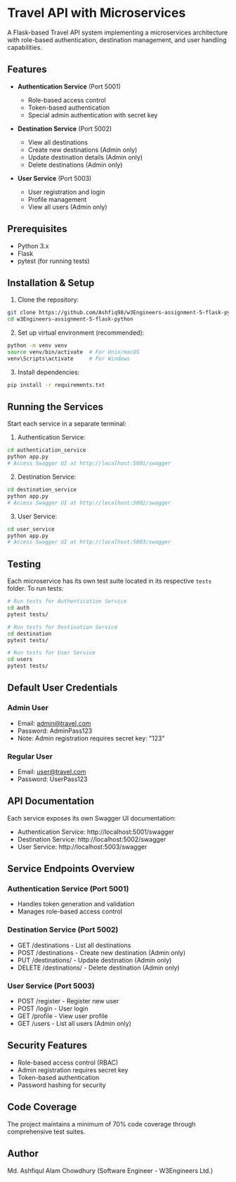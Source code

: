 # Travel API with Microservices

A Flask-based Travel API system implementing a microservices architecture with role-based authentication, destination management, and user handling capabilities.

## Features

- **Authentication Service** (Port 5001)
  - Role-based access control
  - Token-based authentication
  - Special admin authentication with secret key

- **Destination Service** (Port 5002)
  - View all destinations
  - Create new destinations (Admin only)
  - Update destination details (Admin only)
  - Delete destinations (Admin only)

- **User Service** (Port 5003)
  - User registration and login
  - Profile management
  - View all users (Admin only)

## Prerequisites

- Python 3.x
- Flask
- pytest (for running tests)

## Installation & Setup

1. Clone the repository:
```bash
git clone https://github.com/Ashfiq98/w3Engineers-assignment-5-flask-python.git
cd w3Engineers-assignment-5-flask-python
```

2. Set up virtual environment (recommended):
```bash
python -m venv venv
source venv/bin/activate  # For Unix/macOS
venv\Scripts\activate     # For Windows
```

3. Install dependencies:
```bash
pip install -r requirements.txt
```

## Running the Services

Start each service in a separate terminal:

1. Authentication Service:
```bash
cd authentication_service
python app.py
# Access Swagger UI at http://localhost:5001/swagger
```

2. Destination Service:
```bash
cd destination_service
python app.py
# Access Swagger UI at http://localhost:5002/swagger
```

3. User Service:
```bash
cd user_service
python app.py
# Access Swagger UI at http://localhost:5003/swagger
```

## Testing

Each microservice has its own test suite located in its respective `tests` folder. To run tests:

```bash
# Run tests for Authentication Service
cd auth
pytest tests/

# Run tests for Destination Service
cd destination
pytest tests/

# Run tests for User Service
cd users
pytest tests/
```

## Default User Credentials

### Admin User
- Email: admin@travel.com
- Password: AdminPass123
- Note: Admin registration requires secret key: "123"

### Regular User
- Email: user@travel.com
- Password: UserPass123

## API Documentation

Each service exposes its own Swagger UI documentation:

- Authentication Service: http://localhost:5001/swagger
- Destination Service: http://localhost:5002/swagger
- User Service: http://localhost:5003/swagger

## Service Endpoints Overview

### Authentication Service (Port 5001)
- Handles token generation and validation
- Manages role-based access control

### Destination Service (Port 5002)
- GET /destinations - List all destinations
- POST /destinations - Create new destination (Admin only)
- PUT /destinations/<id> - Update destination (Admin only)
- DELETE /destinations/<id> - Delete destination (Admin only)

### User Service (Port 5003)
- POST /register - Register new user
- POST /login - User login
- GET /profile - View user profile
- GET /users - List all users (Admin only)

## Security Features

- Role-based access control (RBAC)
- Admin registration requires secret key
- Token-based authentication
- Password hashing for security

## Code Coverage

The project maintains a minimum of 70% code coverage through comprehensive test suites.

## Author

Md. Ashfiqul Alam Chowdhury (Software Engineer - W3Engineers Ltd.)